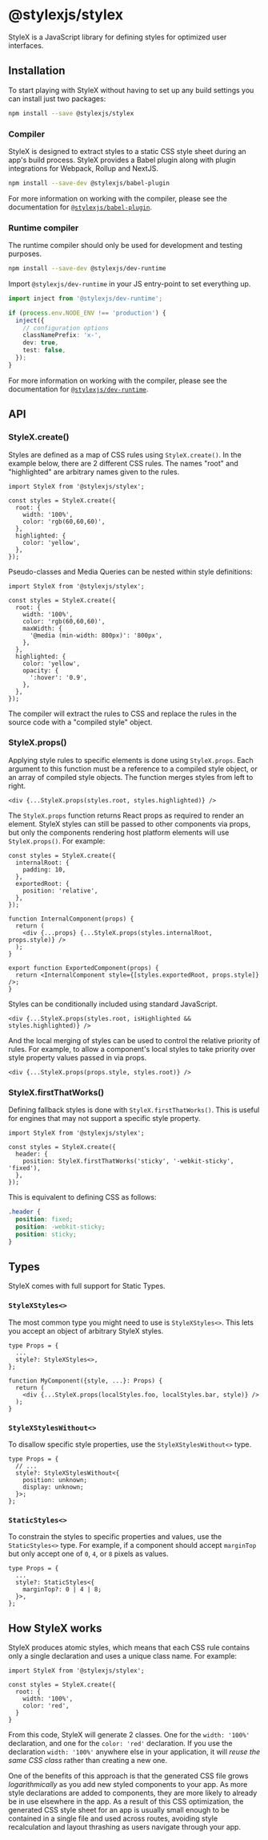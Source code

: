 # @stylexjs/stylex

StyleX is a JavaScript library for defining styles for optimized user
interfaces.

## Installation

To start playing with StyleX without having to set up any build settings you can
install just two packages:

```sh
npm install --save @stylexjs/stylex
```

### Compiler

StyleX is designed to extract styles to a static CSS style sheet during an app's
build process. StyleX provides a Babel plugin along with plugin integrations for
Webpack, Rollup and NextJS.

```sh
npm install --save-dev @stylexjs/babel-plugin
```

For more information on working with the compiler, please see the documentation
for
[`@stylexjs/babel-plugin`](https://www.npmjs.com/package/@stylexjs/babel-plugin).

### Runtime compiler

The runtime compiler should only be used for development and testing purposes.

```sh
npm install --save-dev @stylexjs/dev-runtime
```

Import `@stylexjs/dev-runtime` in your JS entry-point to set everything up.

```ts
import inject from '@stylexjs/dev-runtime';

if (process.env.NODE_ENV !== 'production') {
  inject({
    // configuration options
    classNamePrefix: 'x-',
    dev: true,
    test: false,
  });
}
```

For more information on working with the compiler, please see the documentation
for
[`@stylexjs/dev-runtime`](https://www.npmjs.com/package/@stylexjs/dev-runtime).

## API

### StyleX.create()

Styles are defined as a map of CSS rules using `StyleX.create()`. In the example
below, there are 2 different CSS rules. The names "root" and "highlighted" are
arbitrary names given to the rules.

```tsx
import StyleX from '@stylexjs/stylex';

const styles = StyleX.create({
  root: {
    width: '100%',
    color: 'rgb(60,60,60)',
  },
  highlighted: {
    color: 'yellow',
  },
});
```

Pseudo-classes and Media Queries can be nested within style definitions:

```tsx
import StyleX from '@stylexjs/stylex';

const styles = StyleX.create({
  root: {
    width: '100%',
    color: 'rgb(60,60,60)',
    maxWidth: {
      '@media (min-width: 800px)': '800px',
    },
  },
  highlighted: {
    color: 'yellow',
    opacity: {
      ':hover': '0.9',
    },
  },
});
```

The compiler will extract the rules to CSS and replace the rules in the source
code with a "compiled style" object.

### StyleX.props()

Applying style rules to specific elements is done using `StyleX.props`. Each
argument to this function must be a reference to a compiled style object, or an
array of compiled style objects. The function merges styles from left to right.

```tsx
<div {...StyleX.props(styles.root, styles.highlighted)} />
```

The `StyleX.props` function returns React props as required to render an
element. StyleX styles can still be passed to other components via props, but
only the components rendering host platform elements will use `StyleX.props()`.
For example:

```tsx
const styles = StyleX.create({
  internalRoot: {
    padding: 10,
  },
  exportedRoot: {
    position: 'relative',
  },
});

function InternalComponent(props) {
  return (
    <div {...props} {...StyleX.props(styles.internalRoot, props.style)} />
  );
}

export function ExportedComponent(props) {
  return <InternalComponent style={[styles.exportedRoot, props.style]} />;
}
```

Styles can be conditionally included using standard JavaScript.

```tsx
<div {...StyleX.props(styles.root, isHighlighted && styles.highlighted)} />
```

And the local merging of styles can be used to control the relative priority of
rules. For example, to allow a component's local styles to take priority over
style property values passed in via props.

```tsx
<div {...StyleX.props(props.style, styles.root)} />
```

### StyleX.firstThatWorks()

Defining fallback styles is done with `StyleX.firstThatWorks()`. This is useful
for engines that may not support a specific style property.

```tsx
import StyleX from '@stylexjs/stylex';

const styles = StyleX.create({
  header: {
    position: StyleX.firstThatWorks('sticky', '-webkit-sticky', 'fixed'),
  },
});
```

This is equivalent to defining CSS as follows:

```css
.header {
  position: fixed;
  position: -webkit-sticky;
  position: sticky;
}
```

## Types

StyleX comes with full support for Static Types.

### `StyleXStyles<>`

The most common type you might need to use is `StyleXStyles<>`. This lets you accept
an object of arbitrary StyleX styles.

```tsx
type Props = {
  ...
  style?: StyleXStyles<>,
};

function MyComponent({style, ...}: Props) {
  return (
    <div {...StyleX.props(localStyles.foo, localStyles.bar, style)} />
  );
}
```

### `StyleXStylesWithout<>`

To disallow specific style properties, use the `StyleXStylesWithout<>` type.

```tsx
type Props = {
  // ...
  style?: StyleXStylesWithout<{
    position: unknown;
    display: unknown;
  }>;
};
```



### `StaticStyles<>`

To constrain the styles to specific properties and values, use the `StaticStyles<>`
type. For example, if a component
should accept `marginTop` but only accept one of `0`, `4`, or `8` pixels as
values.

```tsx
type Props = {
  ...
  style?: StaticStyles<{
    marginTop?: 0 | 4 | 8;
  }>,
};
```

## How StyleX works

StyleX produces atomic styles, which means that each CSS rule contains only a
single declaration and uses a unique class name. For example:

```tsx
import StyleX from '@stylexjs/stylex';

const styles = StyleX.create({
  root: {
    width: '100%',
    color: 'red',
  }
}
```

From this code, StyleX will generate 2 classes. One for the `width: '100%'`
declaration, and one for the `color: 'red'` declaration. If you use the
declaration `width: '100%'` anywhere else in your application, it will _reuse
the same CSS class_ rather than creating a new one.

One of the benefits of this approach is that the generated CSS file grows
_logarithmically_ as you add new styled components to your app. As more style
declarations are added to components, they are more likely to already be in use
elsewhere in the app. As a result of this CSS optimization, the generated CSS
style sheet for an app is usually small enough to be contained in a single file
and used across routes, avoiding style recalculation and layout thrashing as
users navigate through your app.
